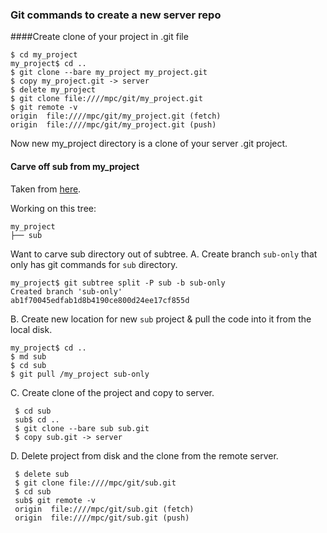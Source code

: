 ### Git commands to create a new server repo
####Create clone of your project in .git file

```
$ cd my_project
my_project$ cd ..
$ git clone --bare my_project my_project.git
$ copy my_project.git -> server
$ delete my_project
$ git clone file:////mpc/git/my_project.git
$ git remote -v
origin  file:////mpc/git/my_project.git (fetch)
origin  file:////mpc/git/my_project.git (push)
```

Now new my_project directory is a clone of your server .git project.

#### Carve off sub from my_project
Taken from [here](http://stackoverflow.com/questions/359424/detachmove-subdirectory-into-separate-git-repository/17864475#17864475).

Working on this tree:

```
my_project
├── sub
```

Want to carve sub directory out of subtree.
A. Create branch `sub-only` that only has git commands for `sub` directory.
```
my_project$ git subtree split -P sub -b sub-only
Created branch 'sub-only'
ab1f70045edfab1d8b4190ce800d24ee17cf855d
```
B. Create new location for new `sub` project & pull the code into it from the local disk.
```
my_project$ cd ..
$ md sub
$ cd sub
$ git pull /my_project sub-only
```
C. Create clone of the project and copy to server.
```
 $ cd sub
 sub$ cd ..
 $ git clone --bare sub sub.git
 $ copy sub.git -> server
```
 D. Delete project from disk and the clone from the remote server.
```
 $ delete sub
 $ git clone file:////mpc/git/sub.git
 $ cd sub
 sub$ git remote -v
 origin  file:////mpc/git/sub.git (fetch)
 origin  file:////mpc/git/sub.git (push)
```